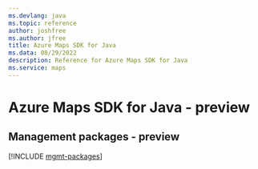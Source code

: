 ```yaml
---
ms.devlang: java
ms.topic: reference
author: joshfree
ms.author: jfree
title: Azure Maps SDK for Java
ms.data: 08/29/2022
description: Reference for Azure Maps SDK for Java
ms.service: maps
---
```

# Azure Maps SDK for Java - preview

## Management packages - preview
[!INCLUDE [mgmt-packages](maps-mgmt-index.md)]